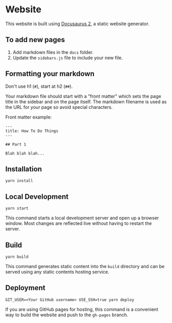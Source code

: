 # Website

This website is built using [Docusaurus 2](https://v2.docusaurus.io/), a static website generator.

## To add new pages

1. Add markdown files in the `docs` folder.
2. Update the `sidebars.js` file to include your new file.

## Formatting your markdown

Don't use h1 (`#`), start at h2 (`##`).

Your markdown file should start with a "front matter" which sets the page title in the sidebar and on the page itself.  The markdown filename is used as the URL for your page so avoid special characters.

Front matter example:
```
---
title: How To Do Things
---

## Part 1

Blah blah blah...
```

## Installation

```console
yarn install
```

## Local Development

```console
yarn start
```

This command starts a local development server and open up a browser window. Most changes are reflected live without having to restart the server.

## Build

```console
yarn build
```

This command generates static content into the `build` directory and can be served using any static contents hosting service.

## Deployment

```console
GIT_USER=<Your GitHub username> USE_SSH=true yarn deploy
```

If you are using GitHub pages for hosting, this command is a convenient way to build the website and push to the `gh-pages` branch.
